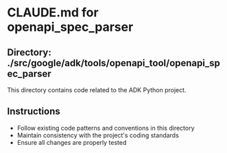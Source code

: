 # CLAUDE.md for openapi_spec_parser

## Directory: ./src/google/adk/tools/openapi_tool/openapi_spec_parser

This directory contains code related to the ADK Python project.

## Instructions
- Follow existing code patterns and conventions in this directory
- Maintain consistency with the project's coding standards
- Ensure all changes are properly tested
